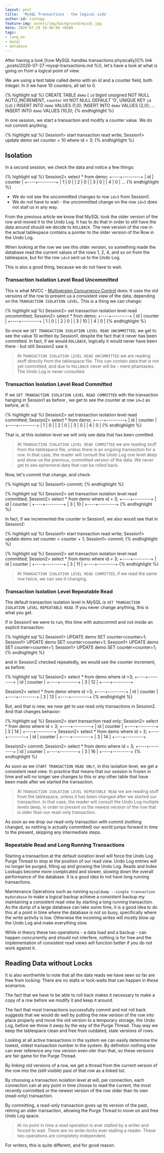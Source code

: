 ```yaml
---
layout: post
title:  'MySQL Transactions - the logical side'
author-id: isotopp
feature-img: assets/img/background/mysql.jpg
date: 2020-07-29 20:40:09 +0200
tags:
- lang_en
- mysql
- database
---
```

After having a look [how MySQL handles transactions physically]({% link
_posts/2020-07-27-mysql-transactions.md %}), let's have a look at what is
going on from a logical point of view.

We are using a test table called demo with an id and a counter field, both
integer. In it we have 10 counters, all set to 0.

{% highlight sql %}
CREATE TABLE `demo` (
  `id` bigint unsigned NOT NULL AUTO_INCREMENT,
  `counter` int NOT NULL DEFAULT '0',
  UNIQUE KEY `id` (`id`)
)
INSERT INTO `demo` VALUES (1,0);
INSERT INTO `demo` VALUES (2,0);
...
INSERT INTO `demo` VALUES (10,0);
{% endhighlight %}

In one session, we start a transaction and modify a counter value. We do not
commit anything.

{% highlight sql %}
Session1> start transaction read write;
Session1> update demo set counter = 10 where id = 3;
{% endhighlight %}

## Isolation

In a second session, we check the data and notice a few things:

{% highlight sql %}
Session2> select * from demo;
+----+---------+
| id | counter |
+----+---------+
|  1 |       0 |
|  2 |       0 |
|  3 |       0 |
|  4 |       0 |
...
{% endhighlight %}

- We do not see the uncommitted changes to row `id=3` from Session1.
- We do not have to wait - the uncommitted change on the row `id=3` does not
  stall us in any way.

From the previous article we know that MySQL took the older version of the
row and moved it to the Undo Log. It has to do that in order to still have
the data around should we decide to `ROLLBACK`. The new version of the row
in the actual tablespace contains a pointer to the older version of the Row
in the Undo Log.

When looking at the row we see this older version, so something made the
database read the current values of the rows 1, 2, 4, and so on from the
tablespace, but for the row `id=3` sent us to the Undo Log.

This is also a good thing, because we do not have to wait.

### Transaction Isolation Level Read Uncommitted

This is what MVCC - [Multiversion Concurrency
Control](https://en.wikipedia.org/wiki/Multiversion_concurrency_control)
does: It uses the old versions of the row to present us a consistent view of
the data, depending on the `TRANSACTION ISOLATION LEVEL`. This is a thing we
can change:

{% highlight sql %}
Session2> set transaction isolation level read uncommitted;
Session2> select * from demo;
+----+---------+
| id | counter |
+----+---------+
|  1 |       0 |
|  2 |       0 |
|  3 |      10 |
|  4 |       0 |
{% endhighlight %}

So once we `SET TRANSACTION ISOLATION LEVEL READ UNCOMMITTED`, we get to see
the value 10 written by Session1, despite the fact that it never has been
committed.  In fact, if we would `ROLLBACK`, logically it would never have
been there - but still Session2 saw it.

> At `TRANSACTION ISOLATION LEVEL READ UNCOMMITTED` we are reading stuff
> directly from the tablespace file. This can contain data that is not yet
> committed, and due to `ROLLBACK` never will be - mere phantasies. The Undo
> Log is never consulted.

### Transaction Isolation Level Read Committed

If we `SET TRANSACTION ISOLATION LEVEL READ COMMITTED` with the transaction
hanging in Session1 as before , we get to see the counter at row `id=3` as
before, at 0.

{% highlight sql %}
Session2> set transaction isolation level read committed;
Session2> select * from demo;
+----+---------+
| id | counter |
+----+---------+
|  1 |       0 |
|  2 |       0 |
|  3 |       0 |
|  4 |       0 |
{% endhighlight %}

That is, at this isolation level we will only see data that has been
comitted.

> At `TRANSACTION ISOLATION LEVEL READ COMMITTED` we are reading stuff from
> the tablespace file, unless there is an ongoing transaction for a row. In
> that case, the reader will consult the Undo Log one level deep and show us
> the previous, committed version of the data. We never get to see ephemeral
> data that can be rolled back.

Now, let's commit that change, and check:

{% highlight sql %}
Session1> commit;
{% endhighlight %}

{% highlight sql %}
Session2> set transaction isolation level read committed;
Session2> select * from demo where id = 3;
+----+---------+
| id | counter |
+----+---------+
|  3 |      10 |
+----+---------+
{% endhighlight %}

In fact, if we incremented the counter in Session1, we also would see that
in Session2:

{% highlight sql %}
Session1> start transaction read write;
Session1> update demo set counter = counter + 1;
Session1> commit;
{% endhighlight %}

{% highlight sql %}
Session2> set transaction isolation level read committed;
Session2> select * from demo where id = 3;
+----+---------+
| id | counter |
+----+---------+
|  3 |      11 |
+----+---------+
{% endhighlight %}

> At `TRANSACTION ISOLATION LEVEL READ COMMITTED`, if we read the same row
> twice, we can see it changing.

### Transaction Isolation Level Repeatable Read

The default transaction isolation level in MySQL is `SET TRANSACTION
ISOLATION LEVEL REPEATABLE READ`. If you never change anything, this is what
you get.

If in Session1 we were to run, this time with autocommit and not inside an
explicit transaction:

{% highlight sql %}
Session1> UPDATE demo SET counter=counter+1;
Session1> UPDATE demo SET counter=counter+1;
Session1> UPDATE demo SET counter=counter+1;
Session1> UPDATE demo SET counter=counter+1;
{% endhighlight %}

and in Session2 checked repeatedly, we would see the counter increment, as
before:

{% highlight sql %}
Session2> select * from demo where id =3;
+----+---------+
| id | counter |
+----+---------+
|  3 |      12 |
+----+---------+

Session2> select * from demo where id =3;
+----+---------+
| id | counter |
+----+---------+
|  3 |      13 |
+----+---------+
{% endhighlight %}

But, and that is new, we now get to use read only transactions in Session2.
And that changes behavior:

{% highlight sql %}
Session2> start transaction read only;
Session2> select * from demo where id = 3;
+----+---------+
| id | counter |
+----+---------+
|  3 |      14 |
+----+---------+
Session2> select * from demo where id = 3;
+----+---------+
| id | counter |
+----+---------+
|  3 |      14 |
+----+---------+

Session2> commit;
Session2> select * from demo where id = 3;
+----+---------+
| id | counter |
+----+---------+
|  3 |      16 |
+----+---------+
{% endhighlight %}

As soon as we `START TRANSACTION READ ONLY`, in this isolation level, we get
a consistent read view. In practice that means that our session is frozen in
time and will no longer see changes to this or any other table that have
been made after we started the transaction.

> At `TRANSACTION ISOLATION LEVEL REPEATABLE READ` we are reading stuff from
> the tablespace, unless it has been changed after we started our
> transaction. In that case, the reader will consult the Undo Log multiple
> levels deep, in order to present us the newest version of the row that is
> older than our read-only transaction.

As soon as we drop our read-only transaction with commit (nothing changed,
so nothing is actually committed) our world jumps forward in time to the
present, skipping any intermediate steps.

### Repeatable Read and Long Running Transactions

Starting a transaction at the default isolation level will force the Undo
Log Purge Thread to stop at the position of our read view. Undo Log entries
will no longer be purged, filling up and growing the Undo Log. Reads and
Index Lookups become more complicated and slower, slowing down the overall
performance of the database. It is a good idea to not have long running
transactions.

Maintenance Operations such as running `mysqldump --single transaction
mydatabase` to make a logical backup achieve a consistent backup my
maintaining a consistent read view by starting a long running transaction.
As the dump of a large database can take some time, it is a good idea to do
this at a point in time where the database is not so busy, specifically
where the write activity is low. Otherwise the incoming writes will mostly
blow up the Undo Log and make everything slow.

While in theory these two operations - a data load and a backup - can happen
concurrently and should not interfere, nothing is for free and the
implementation of consistent read views will function better if you do not
work against it.

## Reading Data without Locks

It is also worthwhile to note that all the data reads we have seen so far
are free from locking: There are no stalls or lock-waits that can happen in
these scenarios.

The fact that we have to be able to roll back makes it necessary to make a
copy of a row before we modify it and keep it around.

The fact that most transactions successfully commit and not roll back
suggests that we would do well by putting the new version of the row into
place properly and move the old version to a temporary storage, the Undo
Log, before we throw it away by the way of the Purge Thread. Thay way we
keep the tablespace clean and free from outdated, stale versions of rows.

Looking at all active transactions in the system we can easily determine the
lowest, oldest transaction number in the system. By definition nothing else
can ever reference any row version even oler than that, so these versions
are fair game for the Purge Thread.

By linking old versions of a row, we get a thread from the current version
of the row into the (still visible) past of that row as a linked list.

By choosing a transaction isolation level at will, per connection, each
connection can at any point in time choose to read the current, the most
recently committed or the newest version of the row older than its own
(read-only) transaction.

By committing, a read-only transaction gives up its version of the past,
retiring an older transaction, allowing the Purge Thread to move on and free
Undo Log space.

> At no point in time a read operation is ever stalled by a writer and
> forced to wait. There are no write-locks ever stalling a reader. These two
> operations are completely independent.

For writers, this is quite different, and for good reason.
